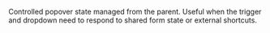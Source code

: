 Controlled popover state managed from the parent. Useful when the trigger and dropdown need to respond to shared form state or external shortcuts.
